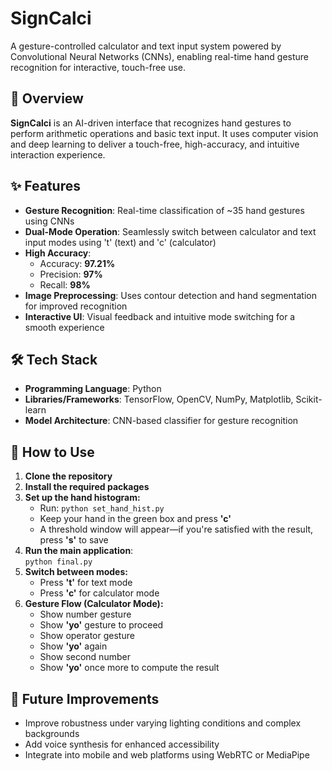 # SignCalci

A gesture-controlled calculator and text input system powered by Convolutional Neural Networks (CNNs), enabling real-time hand gesture recognition for interactive, touch-free use.

## 🧠 Overview

**SignCalci** is an AI-driven interface that recognizes hand gestures to perform arithmetic operations and basic text input. It uses computer vision and deep learning to deliver a touch-free, high-accuracy, and intuitive interaction experience.

## ✨ Features

- **Gesture Recognition**: Real-time classification of ~35 hand gestures using CNNs  
- **Dual-Mode Operation**: Seamlessly switch between calculator and text input modes using 't' (text) and 'c' (calculator)  
- **High Accuracy**:
  - Accuracy: **97.21%**
  - Precision: **97%**
  - Recall: **98%**
- **Image Preprocessing**: Uses contour detection and hand segmentation for improved recognition  
- **Interactive UI**: Visual feedback and intuitive mode switching for a smooth experience  


## 🛠️ Tech Stack

- **Programming Language**: Python  
- **Libraries/Frameworks**: TensorFlow, OpenCV, NumPy, Matplotlib, Scikit-learn  
- **Model Architecture**: CNN-based classifier for gesture recognition  

## 🚀 How to Use

1. **Clone the repository**
2. **Install the required packages**
3. **Set up the hand histogram:**
   - Run: `python set_hand_hist.py`
   - Keep your hand in the green box and press **'c'**
   - A threshold window will appear—if you're satisfied with the result, press **'s'** to save  
4. **Run the main application**:  
   `python final.py`  
5. **Switch between modes:**
   - Press **'t'** for text mode  
   - Press **'c'** for calculator mode  
6. **Gesture Flow (Calculator Mode):**
   - Show number gesture  
   - Show **'yo'** gesture to proceed  
   - Show operator gesture  
   - Show **'yo'** again  
   - Show second number  
   - Show **'yo'** once more to compute the result  


## 🔮 Future Improvements

- Improve robustness under varying lighting conditions and complex backgrounds  
- Add voice synthesis for enhanced accessibility  
- Integrate into mobile and web platforms using WebRTC or MediaPipe  
